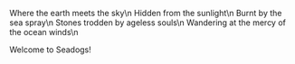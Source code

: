 Where the earth meets the sky\n
Hidden from the sunlight\n
Burnt by the sea spray\n
Stones trodden by ageless souls\n
Wandering at the mercy of the ocean winds\n

Welcome to Seadogs!

<!---
seadogslab/seadogslab is a ✨ special ✨ repository because its `README.md` (this file) appears on your GitHub profile.
You can click the Preview link to take a look at your changes.
--->
